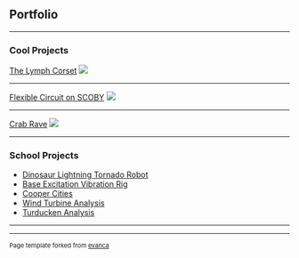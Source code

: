 ## Portfolio

---

### Cool Projects 

[The Lymph Corset](/sample_page)
<img src="images/dummy_thumbnail.jpg?raw=true"/>

---
[Flexible Circuit on SCOBY](/pdf/sample_presentation.pdf)
<img src="images/dummy_thumbnail.jpg?raw=true"/>

---
[Crab Rave](http://example.com/)
<img src="images/dummy_thumbnail.jpg?raw=true"/>

---

### School Projects

- [Dinosaur Lightning Tornado Robot](http://example.com/)
- [Base Excitation Vibration Rig](http://example.com/)
- [Cooper Cities](http://example.com/)
- [Wind Turbine Analysis](http://example.com/)
- [Turducken Analysis](http://example.com/)


---




---
<p style="font-size:11px">Page template forked from <a href="https://github.com/evanca/quick-portfolio">evanca</a></p>
<!-- Remove above link if you don't want to attibute -->
